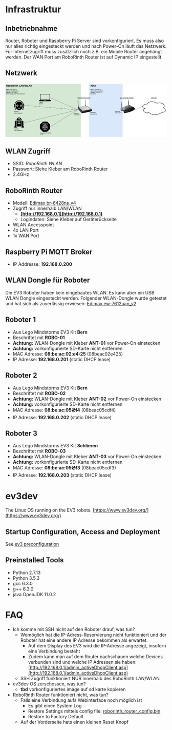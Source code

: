 # Infrastruktur

## Inbetriebnahme
Router, Roboter und Raspberry Pi Server sind vorkonfiguriert. Es muss also nur alles richtig eingesteckt werden und nach Power-On läuft das Netzwerk. 
Für Internetzugriff muss zusätzlich noch z.B. ein Mobile Router angehängt werden. Der WAN Port am RoboRinth Router ist auf Dynamic IP eingestellt.

## Netzwerk
<img src="RoboRinth Network.png" width="1000" >

## WLAN Zugriff
- SSID: *RoboRinth WLAN*
- Passwort: Siehe Kleber am RoboRinth Router
- 2.4GHz

## RoboRinth Router
- Modell: [Edimax br-6428ns_v4](https://www.edimax.com/edimax/merchandise/merchandise_detail/data/edimax/global/wireless_routers_n300/br-6428ns_v4/)
- Zugriff nur innerhalb LAN/WLAN
  - **[http://192.168.0.1](http://192.168.0.1)**
  - Logindaten: Siehe Kleber auf Geräterückseite
- WLAN Accesspoint
- 4x LAN Port
- 1x WAN Port

## Raspberry Pi MQTT Broker
- IP Addresse: **192.168.0.200**

## WLAN Dongle für Roboter
Die EV3 Roboter haben kein eingebautes WLAN. Es kann aber ein USB WLAN Dongle eingesteckt werden.
Folgender WLAN-Dongle wurde getestet und hat sich als zuverlässig erwiesen: [Edimax ew-7612uan_v2](https://www.edimax.com/edimax/merchandise/merchandise_detail/data/edimax/in/wireless_adapters_n300/ew-7612uan_v2/)

## Roboter 1
- Aus Lego Mindstorms EV3 Kit **Bern**
- Beschriftet mit **ROBO-01**
- **Achtung:** WLAN-Dongle mit Kleber **ANT-01** vor Power-On einstecken 
- **Achtung:** vorkonfigurierte SD-Karte nicht entfernen
- MAC Adresse: **08:be:ac:02:e4:25** (08beac02e425)
- IP Adresse: **192.168.0.201** (static DHCP lease)

## Roboter 2
- Aus Lego Mindstorms EV3 Kit **Bern**
- Beschriftet mit **ROBO-02**
- **Achtung:** WLAN-Dongle mit Kleber **ANT-02** vor Power-On einstecken
- **Achtung:** vorkonfigurierte SD-Karte nicht entfernen
- MAC Adresse: **08:be:ac:05:cd:f4** (08beac05cdf4)
- IP Adresse: **192.168.0.202** (static DHCP lease)

## Roboter 3
- Aus Lego Mindstorms EV3 Kit **Schlieren**
- Beschriftet mit **ROBO-03**
- **Achtung:** WLAN-Dongle mit Kleber **ANT-03** vor Power-On einstecken
- **Achtung:** vorkonfigurierte SD-Karte nicht entfernen
- MAC Adresse: **08:be:ac:05:cd:f3** (08beac05cdf3)
- IP Adresse: **192.168.0.203** (static DHCP lease)

# ev3dev
The Linux OS running on the EV3 robots. [https://www.ev3dev.org/](https://www.ev3dev.org/)

## Startup Configuration, Access and Deployment
See [ev3 preconfiguration](../ev3/readme.md)

## Preinstalled Tools
- Python 2.7.13
- Python 3.5.3
- gcc 6.3.0
- g++ 6.3.0
- java OpenJDK 11.0.2

# FAQ
- Ich komme mit SSH nicht auf den Roboter drauf, was tun?
  - Womöglich hat die IP-Adress-Reservierung nicht funktioniert und der Roboter hat eine andere IP Adresse bekommen als erwartet. 
    - Auf dem Display des EV3 wird die IP-Adresse angezeigt, insofern eine Verbindung besteht
    - Zudem kann man auf dem Router nachschauen welche Devices verbunden sind und welche IP Adressen sie haben: [http://192.168.0.1/admin_activeDhcpClient.asp](http://192.168.0.1/admin_activeDhcpClient.asp)
  - SSH Zugriff funktioniert NUR innerhalb des RoboRinth LAN/WLAN
- ev3dev OS zerschossen, was tun?
  - **tbd** vorkonfiguriertes image auf sd karte kopieren
- RoboRinth Router funktioniert nicht, was tun?
  - Falls eine Verbindung aufs Webinterface noch möglich ist
    - Es gibt einen System Log
    - Restore Settings mittels config file: [roborinth_router_config.bin](roborinth_router_config.bin)
    - Restore to Factory Default
  - Auf der Vorderseite hats einen kleinen Reset Knopf
